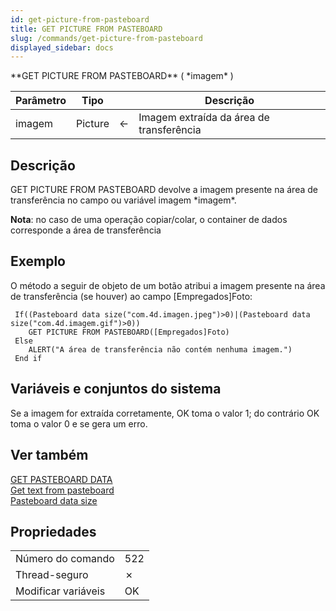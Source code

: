 ```yaml
---
id: get-picture-from-pasteboard
title: GET PICTURE FROM PASTEBOARD
slug: /commands/get-picture-from-pasteboard
displayed_sidebar: docs
---
```


<!--REF #_command_.GET PICTURE FROM PASTEBOARD.Syntax-->**GET PICTURE FROM PASTEBOARD** ( *imagem* )<!-- END REF-->
<!--REF #_command_.GET PICTURE FROM PASTEBOARD.Params-->
| Parâmetro | Tipo |  | Descrição |
| --- | --- | --- | --- |
| imagem | Picture | &#8592; | Imagem extraída da área de transferência |

<!-- END REF-->

## Descrição 

<!--REF #_command_.GET PICTURE FROM PASTEBOARD.Summary-->GET PICTURE FROM PASTEBOARD devolve a imagem presente na área de transferência no campo ou variável imagem *imagem*.<!-- END REF-->

**Nota**: no caso de uma operação copiar/colar, o container de dados corresponde a área de transferência

## Exemplo 

O método a seguir de objeto de um botão atribui a imagem presente na área de transferência (se houver) ao campo \[Empregados\]Foto:

```4d
 If((Pasteboard data size("com.4d.imagen.jpeg")>0)|(Pasteboard data size("com.4d.imagem.gif")>0))
    GET PICTURE FROM PASTEBOARD([Empregados]Foto)
 Else
    ALERT("A área de transferência não contém nenhuma imagem.")
 End if
```

## Variáveis e conjuntos do sistema 

Se a imagem for extraída corretamente, OK toma o valor 1; do contrário OK toma o valor 0 e se gera um erro.

## Ver também 

[GET PASTEBOARD DATA](get-pasteboard-data.md)  
[Get text from pasteboard](get-text-from-pasteboard.md)  
[Pasteboard data size](pasteboard-data-size.md)  

## Propriedades

|  |  |
| --- | --- |
| Número do comando | 522 |
| Thread-seguro | &cross; |
| Modificar variáveis | OK |


